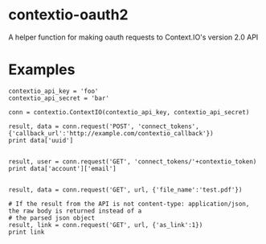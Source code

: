 contextio-oauth2
================

A helper function for making oauth requests to Context.IO's version 2.0 API

Examples
========

	contextio_api_key = 'foo'
	contextio_api_secret = 'bar'

	conn = contextio.ContextIO(contextio_api_key, contextio_api_secret)

	result, data = conn.request('POST', 'connect_tokens', {'callback_url':'http://example.com/contextio_callback'})
	print data['uuid']

	
	result, user = conn.request('GET', 'connect_tokens/'+contextio_token)
	print data['account']['email']


	result, data = conn.request('GET', url, {'file_name':'test.pdf'})

	# If the result from the API is not content-type: application/json, the raw body is returned instead of a
	# the parsed json object
	result, link = conn.request('GET', url, {'as_link':1})
	print link
